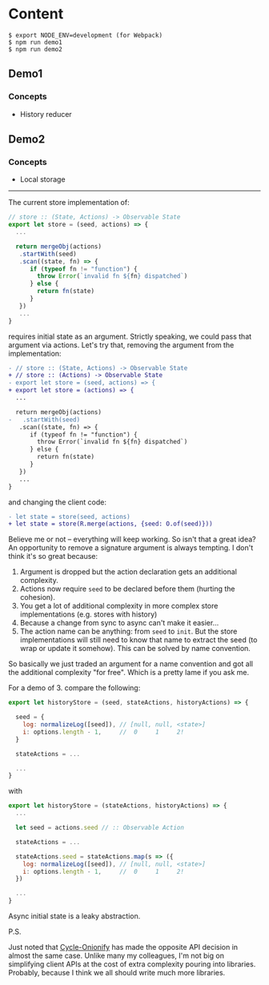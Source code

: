 # Content

```
$ export NODE_ENV=development (for Webpack)
$ npm run demo1
$ npm run demo2
```

## Demo1

### Concepts

* History reducer

## Demo2

### Concepts

* Local storage

---

The current store implementation of:

```js
// store :: (State, Actions) -> Observable State
export let store = (seed, actions) => {
  ...

  return mergeObj(actions)
   .startWith(seed)
   .scan((state, fn) => {
      if (typeof fn != "function") {
        throw Error(`invalid fn ${fn} dispatched`)
      } else {
        return fn(state)
      }
   })
   ...
}
```

requires initial state as an argument. Strictly speaking, we could pass that argument
via actions. Let's try that, removing the argument from the implementation:

```diff
- // store :: (State, Actions) -> Observable State
+ // store :: (Actions) -> Observable State
- export let store = (seed, actions) => {
+ export let store = (actions) => {
  ...

  return mergeObj(actions)
-   .startWith(seed)
   .scan((state, fn) => {
      if (typeof fn != "function") {
        throw Error(`invalid fn ${fn} dispatched`)
      } else {
        return fn(state)
      }
   })
   ...
}
```

and changing the client code:

```diff
- let state = store(seed, actions)
+ let state = store(R.merge(actions, {seed: O.of(seed)}))
```

Believe me or not – everything will keep working. So isn't that a great idea? An opportunity to remove
a signature argument is always tempting. I don't think it's so great because:

1. Argument is dropped but the action declaration gets an additional complexity.
2. Actions now require `seed` to be declared before them (hurting the cohesion).
3. You get a lot of additional complexity in more complex store implementations (e.g. stores with history)
4. Because a change from sync to async can't make it easier...
5. The action name can be anything: from `seed` to `init`. But the store implementations
will still need to know that name to extract the seed (to wrap or update it somehow). This can
be solved by name convention.

So basically we just traded an argument for a name convention and got all the additional
complexity "for free". Which is a pretty lame if you ask me.

For a demo of 3. compare the following:

```js
export let historyStore = (seed, stateActions, historyActions) => {

  seed = {
    log: normalizeLog([seed]), // [null, null, <state>]
    i: options.length - 1,     //  0     1     2!
  }

  stateActions = ...

  ...
}
```

with

```js
export let historyStore = (stateActions, historyActions) => {
  ...

  let seed = actions.seed // :: Observable Action

  stateActions = ...

  stateActions.seed = stateActions.map(s => ({
    log: normalizeLog([seed]), // [null, null, <state>]
    i: options.length - 1,     //  0     1     2!
  })

  ...
}
```

Async initial state is a leaky abstraction.

P.S.

Just noted that [Cycle-Onionify](https://github.com/staltz/cycle-onionify) has made the opposite
API decision in almost the same case. Unlike many my colleagues, I'm not big on simplifying client
APIs at the cost of extra complexity pouring into libraries. Probably, because I think we all should
write much more libraries.
